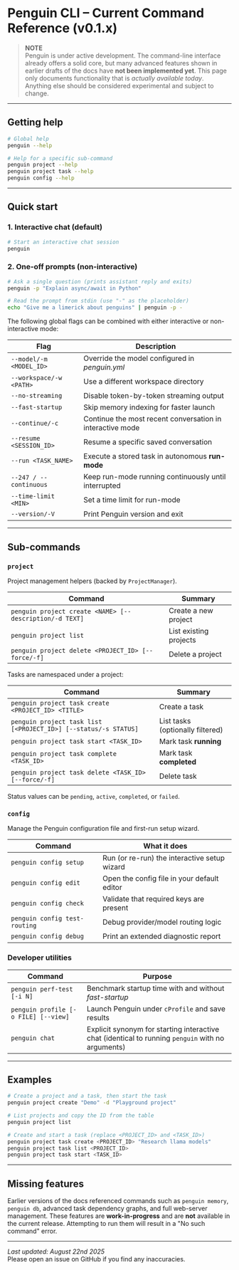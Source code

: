 # Penguin CLI – Current Command Reference (v0.1.x)

> **NOTE**  
> Penguin is under active development.  The command-line interface already offers a solid core, but many advanced features shown in earlier drafts of the docs have **not been implemented yet**.  This page only documents functionality that is _actually available today_.  Anything else should be considered experimental and subject to change.

---

## Getting help
```bash
# Global help
penguin --help

# Help for a specific sub-command
penguin project --help
penguin project task --help
penguin config --help
```

---

## Quick start
### 1. Interactive chat (default)
```bash
# Start an interactive chat session
penguin
```

### 2. One-off prompts (non-interactive)
```bash
# Ask a single question (prints assistant reply and exits)
penguin -p "Explain async/await in Python"

# Read the prompt from stdin (use "-" as the placeholder)
echo "Give me a limerick about penguins" | penguin -p -
```

The following global flags can be combined with either interactive or non-interactive mode:

| Flag | Description |
|------|-------------|
| `--model/-m <MODEL_ID>` | Override the model configured in *penguin.yml* |
| `--workspace/-w <PATH>` | Use a different workspace directory |
| `--no-streaming`        | Disable token-by-token streaming output |
| `--fast-startup`        | Skip memory indexing for faster launch |
| `--continue/-c`         | Continue the most recent conversation in interactive mode |
| `--resume <SESSION_ID>` | Resume a specific saved conversation |
| `--run <TASK_NAME>`     | Execute a stored task in autonomous **run-mode** |
| `--247 / --continuous`  | Keep run-mode running continuously until interrupted |
| `--time-limit <MIN>`    | Set a time limit for run-mode |
| `--version/-V`          | Print Penguin version and exit |

---

## Sub-commands

### `project`
Project management helpers (backed by `ProjectManager`).

| Command | Summary |
|---------|---------|
| `penguin project create <NAME> [--description/-d TEXT]` | Create a new project |
| `penguin project list` | List existing projects |
| `penguin project delete <PROJECT_ID> [--force/-f]` | Delete a project |

Tasks are namespaced under a project:

| Command | Summary |
|---------|---------|
| `penguin project task create <PROJECT_ID> <TITLE>` | Create a task |
| `penguin project task list [<PROJECT_ID>] [--status/-s STATUS]` | List tasks (optionally filtered) |
| `penguin project task start <TASK_ID>` | Mark task **running** |
| `penguin project task complete <TASK_ID>` | Mark task **completed** |
| `penguin project task delete <TASK_ID> [--force/-f]` | Delete task |

Status values can be `pending`, `active`, `completed`, or `failed`.

### `config`
Manage the Penguin configuration file and first-run setup wizard.

| Command | What it does |
|---------|--------------|
| `penguin config setup`        | Run (or re-run) the interactive setup wizard |
| `penguin config edit`         | Open the config file in your default editor |
| `penguin config check`        | Validate that required keys are present |
| `penguin config test-routing` | Debug provider/model routing logic |
| `penguin config debug`        | Print an extended diagnostic report |

### Developer utilities
| Command | Purpose |
|---------|---------|
| `penguin perf-test [-i N]` | Benchmark startup time with and without *fast-startup* |
| `penguin profile [-o FILE] [--view]` | Launch Penguin under `cProfile` and save results |
| `penguin chat` | Explicit synonym for starting interactive chat (identical to running `penguin` with no arguments) |

---

## Examples
```bash
# Create a project and a task, then start the task
penguin project create "Demo" -d "Playground project"

# List projects and copy the ID from the table
penguin project list

# Create and start a task (replace <PROJECT_ID> and <TASK_ID>)
penguin project task create <PROJECT_ID> "Research llama models"
penguin project task list <PROJECT_ID>
penguin project task start <TASK_ID>
```

---

## Missing features
Earlier versions of the docs referenced commands such as `penguin memory`, `penguin db`, advanced task dependency graphs, and full web-server management.  These features are **work-in-progress** and are **not** available in the current release.  Attempting to run them will result in a "No such command" error.

---

*Last updated: August 22nd 2025*  
Please open an issue on GitHub if you find any inaccuracies.

